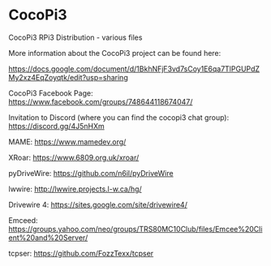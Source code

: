 # CocoPi3
CocoPi3 RPi3 Distribution - various files

More information about the CocoPi3 project can be found here:

https://docs.google.com/document/d/1BkhNFjF3vd7sCoy1E6qa7TlPGUPdZMy2xz4EqZoyqtk/edit?usp=sharing

CocoPi3 Facebook Page:
https://www.facebook.com/groups/748644118674047/

Invitation to Discord (where you can find the cocopi3 chat group):
https://discord.gg/4J5nHXm

MAME:
https://www.mamedev.org/

XRoar:
https://www.6809.org.uk/xroar/

pyDriveWire:
https://github.com/n6il/pyDriveWire

lwwire:
http://lwwire.projects.l-w.ca/hg/

Drivewire 4:
https://sites.google.com/site/drivewire4/

Emceed:
https://groups.yahoo.com/neo/groups/TRS80MC10Club/files/Emcee%20Client%20and%20Server/

tcpser:
https://github.com/FozzTexx/tcpser
